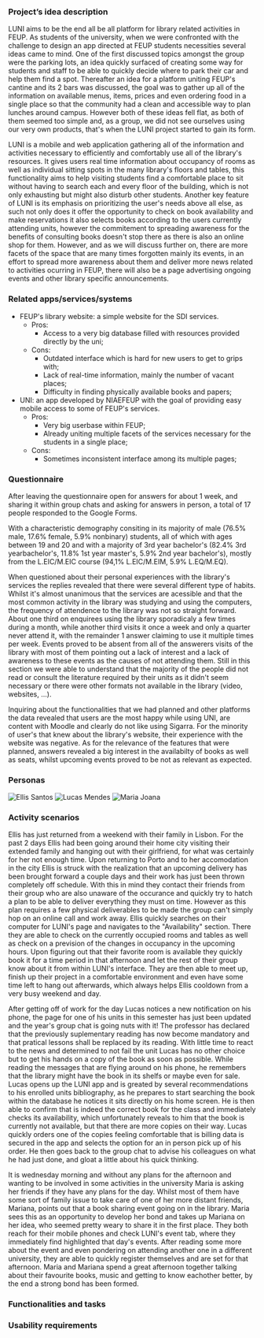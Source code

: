 ### Project’s idea description

LUNI aims to be the end all be all platform for library related activities in FEUP.
As students of the university, when we were confronted with the challenge to design an app directed at FEUP students necessities several ideas came to mind. One of the first discussed topics amongst the group were the parking lots, an idea quickly surfaced of creating some way for students and staff to be able to quickly decide where to park their car and help them find a spot. Thereafter an idea for a platform uniting FEUP's cantine and its 2 bars was discussed, the goal was to gather up all of the information on available menus, items, prices and even ordering food in a single place so that the community had a clean and accessible way to plan lunches around campus. However both of these ideas fell flat, as both of them seemed too simple and, as a group, we did not see ourselves using our very own products, that's when the LUNI project started to gain its form.

LUNI is a mobile and web application gathering all of the information and activities necessary to efficiently and comfortably use all of the library's resources. It gives users real time information about occupancy of rooms as well as individual sitting spots in the many library's floors and tables, this functionality aims to help visiting students find a comfortable place to sit without having to search each and every floor of the building, which is not only exhausting but might also disturb other students. Another key feature of LUNI is its emphasis on prioritizing the user's needs above all else, as such not only does it offer the opportunity to check on book availability and make reservations it also selects books according to the users currently attending units, however the commitement to spreading awareness for the benefits of consulting books doesn't stop there as there is also an online shop for them. However, and as we will discuss further on, there are more facets of the space that are many times forgotten mainly its events, in an effort to spread more awareness about them and deliver more news related to activities ocurring in FEUP, there will also be a page advertising ongoing events and other library specific announcements.

### Related apps/services/systems

- FEUP's library website: a simple website for the SDI services.
    - Pros: 
        - Access to a very big database filled with resources provided directly by the uni;
    - Cons:
        - Outdated interface which is hard for new users to get to grips with;
        - Lack of real-time information, mainly the number of vacant places;
        - Difficulty in finding physically available books and papers;
- UNI: an app developed by NIAEFEUP with the goal of providing easy mobile access to some of FEUP's services.
    - Pros:
        - Very big userbase within FEUP;
        - Already uniting multiple facets of the services necessary for the students in a single place;
    - Cons:
        - Sometimes inconsistent interface among its multiple pages;

### Questionnaire

After leaving the questionnaire open for answers for about 1 week, and sharing it within group chats and asking for answers in person, a total of 17 people responded to the Google Forms.

With a characteristic demography consiting in its majority of male (76.5% male, 17.6% female, 5.9% nonbinary) students, all of which with ages between 19 and 20 and with a majority of 3rd year bachelor's (82.4% 3rd yearbachelor's, 11.8% 1st year master's, 5.9% 2nd year bachelor's), mostly from the L.EIC/M.EIC course (94,1% L.EIC/M.EIM, 5.9% L.EQ/M.EQ).

When questioned about their personal experiences with the library's services the replies revealed that there were several different type of habits. Whilst it's almost unanimous that the services are acessible and that the most common activity in the library was studying and using the computers, the frequency of attendence to the library was not so straight forward. About one third on enquirees using the library sporadicaly a few times during a month, while another third visits it once a week and only a quarter never attend it, with the remainder 1 answer claiming to use it multiple times per week.
Events proved to be absent from all of the answerers visits of the library with most of them pointing out a lack of interest and a lack of awareness to these events as the causes of not attending them.
Still in this section we were able to understand that the majority of the people did not read or consult the literature required by their units as it didn't seem necessary or there were other formats not available in the library (video, websites, ...).

Inquiring about the functionalities that we had planned and other platforms the data revealed that users are the most happy while using UNI, are content with Moodle and clearly do not like using Sigarra. For the minority of user's that knew about the library's website, their experience with the website was negative.
As for the relevance of the features that were planned, answers revealed a big interest in the availabilty of books as well as seats, whilst upcoming events proved to be not as relevant as expected.

### Personas

![Ellis Santos](UX%20Persona%20-%20Ellis%20Santos.png)
![Lucas Mendes](UX%20Persona%20-%20Lucas%20Mendes.png)
![Maria Joana](UX%20Persona-%20Maria%20Joanapng.png)

### Activity scenarios

Ellis has just returned from a weekend with their family in Lisbon. For the past 2 days Ellis had been going around their home city visiting their extended family and hanging out with their girlfriend, for what was certainly for her not enough time.
Upon returning to Porto and to her accomodation in the city Ellis is struck with the realization that an upcoming delivery has been brought forward a couple days and their work has just been thrown completely off schedule. With this in mind they contact their friends from their group who are also unaware of the occurance and quickly try to hatch a plan to be able to deliver everything they must on time. However as this plan requires a few physical deliverables to be made the group can't simply hop on an online call and work away.
Ellis quickly searches on their computer for LUNI's page and navigates to the "Availability" section. There they are able to check on the currently occupied rooms and tables as well as check on a prevision of the changes in occupancy in the upcoming hours. Upon figuring out that their favorite room is available they quickly book it for a time period in that afternoon and let the rest of their group know about it from within LUNI's interface. They are then able to meet up, finish up their project in a comfortable environment and even have some time left to hang out afterwards, which always helps Ellis cooldown from a very busy weekend and day.

After getting off of work for the day Lucas notices a new notification on his phone, the page for one of his units in this semester has just been updated and the year's group chat is going nuts with it! The professor has declared that the previously suplementary reading has now become mandatory and that pratical lessons shall be replaced by its reading. With little time to react to the news and determined to not fail the unit Lucas has no other choice but to get his hands on a copy of the book as soon as possible. While reading the messages that are flying around on his phone, he remembers that the library might have the book in its shelfs or maybe even for sale.
Lucas opens up the LUNI app and is greated by several recommendations to his enrolled units bibliography, as he prepares to start searching the book within the database he notices it sits directly on his home screen. He is then able to confirm that is indeed the correct book for the class and immediately checks its availability, which unfortunately reveals to him that the book is currently not available, but that there are more copies on their way. Lucas quickly orders one of the copies feeling comfortable that is billing data is secured in the app and selects the option for an in person pick up of his order. He then goes back to the group chat to advise his colleagues on what he had just done, and gloat a little about his quick thinking.

It is wednesday morning and without any plans for the afternoon and wanting to be involved in some activities in the university Maria is asking her friends if they have any plans for the day. Whilst most of them have some sort of family issue to take care of one of her more distant friends, Mariana, points out that a book sharing event going on in the library. Maria sees this as an opportunity to develop her bond and takes up Mariana on her idea, who seemed pretty weary to share it in the first place.
They both reach for their mobile phones and check LUNI's event tab, where they immediately find highlighted that day's events. After reading some more about the event and even pondering on attending another one in a different university, they are able to quickly register themselves and are set for that afternoon. Maria and Mariana spend a great afternoon together talking about their favourite books, music and getting to know eachother better, by the end a strong bond has been formed. 

### Functionalities and tasks

### Usability requirements
